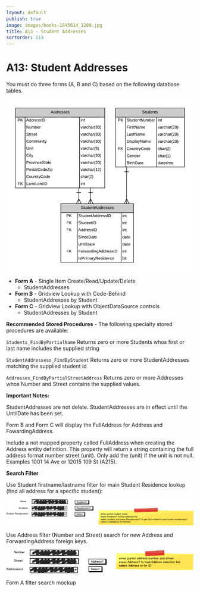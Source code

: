 ```yaml
---
layout: default
publish: true
image: images/books-1845614_1280.jpg
title: A13 - Student Addresses
sortorder: 113
---
```

# A13: Student Addresses

You must do three forms (A, B and C) based on the following database tables.

![](A13.png)

- **Form A** - Single Item Create/Read/Update/Delete
  - StudentAddresses
- **Form B** - Gridview Lookup with Code-Behind
  - StudentAddresses by Student
- **Form C** - Gridview Lookup with ObjectDataSource controls
  - StudentAddresses by Student

**Recommended Stored Procedures** - The following specialty stored procedures are available:

`Students_FindByPartialName` Returns zero or more Students whos first or last name includes the supplied string

`StudentAddressess_FindByStudent` Returns zero or more StudentAddresses matching the supplied student id

`Addresses_FindByPartialStreetAddress` Returns zero or more Addresses whos Number and Street contains the supplied values.

**Important Notes:** 

StudentAddresses are not delete. StudentAddresses are in effect until the UntilDate has been set.

Form B and Form C will display the FullAddress for Address and FowardingAddress.

Include a not mapped property called FullAddress when creating the Address entity definition. This property will return a string containing the full address format number street (unit). Only add the (unit) if the unit is not null. Examples 1001 14 Ave or 12015 109 St (A215).

**Search Filter**

Use Student firstname/lastname filter for main Student Residence lookup (find all address for a specific student): 

![](A13MockupA.png)

Use Address filter (Number and Street) search for new Address and ForwardingAddress foreign keys.

![](A13MockupB.png)

Form A filter search mockup